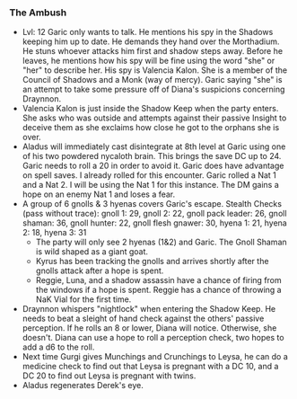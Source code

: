 ### The Ambush

- Lvl: 12
Garic only wants to talk. He mentions his spy in the Shadows keeping him up to date. He demands they hand over the Morthadium. He stuns whoever attacks him first and shadow steps away. Before he leaves, he mentions how his spy will be fine using the word "she" or "her" to describe her. His spy is Valencia Kalon. She is a member of the Council of Shadows and a Monk (way of mercy). Garic saying "she" is an attempt to take some pressure off of Diana's suspicions concerning Draynnon.
- Valencia Kalon is just inside the Shadow Keep when the party enters. She asks who was outside and attempts against their passive Insight to deceive them as she exclaims how close he got to the orphans she is over.
- Aladus will immediately cast disintegrate at 8th level at Garic using one of his two powdered nycaloth brain. This brings the save DC up to 24. Garic needs to roll a 20 in order to avoid it. Garic does have advantage on spell saves. I already rolled for this encounter. Garic rolled a Nat 1 and a Nat 2. I will be using the Nat 1 for this instance. The DM gains a hope on an enemy Nat 1 and loses a fear.
- A group of 6 gnolls & 3 hyenas covers Garic's escape. Stealth Checks (pass without trace): gnoll 1: 29, gnoll 2: 22, gnoll pack leader: 26, gnoll shaman: 36, gnoll hunter: 22, gnoll flesh gnawer: 30, hyena 1: 21, hyena 2: 18, hyena 3: 31
	- The party will only see 2 hyenas (1&2) and Garic. The Gnoll Shaman is wild shaped as a giant goat.
	- Kyrus has been tracking the gnolls and arrives shortly after the gnolls attack after a hope is spent.
	- Reggie, Luna, and a shadow assassin have a chance of firing from the windows if a hope is spent. Reggie has a chance of throwing a NaK Vial for the first time.
- Draynnon whispers "nightlock" when entering the Shadow Keep. He needs to beat a sleight of hand check against the others' passive perception. If he rolls an 8 or lower, Diana will notice. Otherwise, she doesn't. Diana can use a hope to roll a perception check, two hopes to add a d6 to the roll.
- Next time Gurgi gives Munchings and Crunchings to Leysa, he can do a medicine check to find out that Leysa is pregnant with a DC 10, and a DC 20 to find out Leysa is pregnant with twins.
- Aladus regenerates Derek's eye.